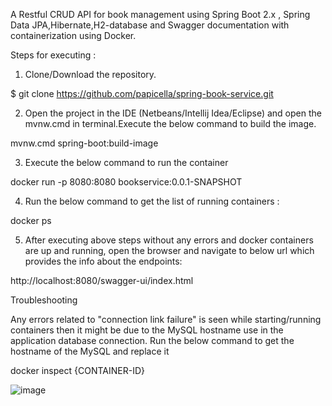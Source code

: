 A Restful CRUD API for book management using Spring Boot 2.x , Spring Data JPA,Hibernate,H2-database and Swagger documentation with containerization using Docker.

Steps for executing :

1.	Clone/Download the repository.

$ git clone https://github.com/papicella/spring-book-service.git

2.	Open the project in the IDE (Netbeans/Intellij Idea/Eclipse) and open the mvnw.cmd in terminal.Execute the below command to build the image.

   mvnw.cmd spring-boot:build-image

3. 	Execute the below command to run the container

   docker run -p 8080:8080 bookservice:0.0.1-SNAPSHOT

4.	Run the below command to get the list of running containers :

   docker ps

5.	After executing above steps without any errors and docker containers are up and running, open the browser and navigate to below url which provides the info about the endpoints:
   
   http://localhost:8080/swagger-ui/index.html

Troubleshooting

Any errors related to "connection link failure" is seen while starting/running containers then it might be due to the MySQL hostname use in the application database connection. Run the below command to get the hostname of the MySQL and replace it

   docker inspect {CONTAINER-ID}



![image](https://user-images.githubusercontent.com/62092482/113513360-a6f34e80-9569-11eb-9066-7ab0c921491e.png)




